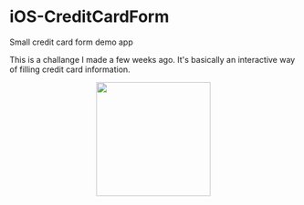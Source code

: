 # iOS-CreditCardForm
Small credit card form demo app

This is a challange I made a few weeks ago. It's basically an interactive way of filling credit card information.

<p align="center">
  <img src="https://cloud.githubusercontent.com/assets/3007012/20689560/f1d14d0c-b5bd-11e6-97ee-7185827698d8.gif" width="200px">
</p>
